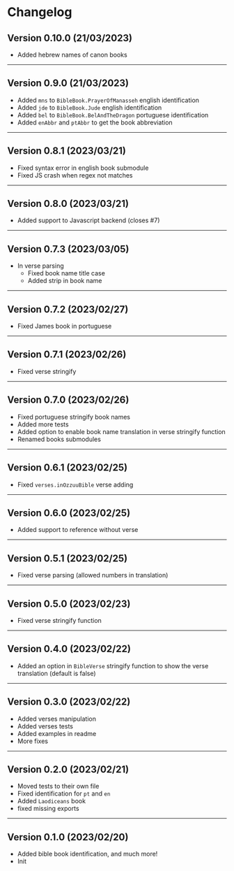 # Changelog

## Version 0.10.0 (21/03/2023)

- Added hebrew names of canon books

---

## Version 0.9.0 (21/03/2023)

- Added `mns` to `BibleBook.PrayerOfManasseh` english identification
- Added `jde` to `BibleBook.Jude` english identification
- Added `bel` to `BibleBook.BelAndTheDragon` portuguese identification
- Added `enAbbr` and `ptAbbr` to get the book abbreviation

---

## Version 0.8.1 (2023/03/21)

- Fixed syntax error in english book submodule
- Fixed JS crash when regex not matches

---

## Version 0.8.0 (2023/03/21)

- Added support to Javascript backend (closes #7)

---

## Version 0.7.3 (2023/03/05)

- In verse parsing
  - Fixed book name title case
  - Added strip in book name

---

## Version 0.7.2 (2023/02/27)

- Fixed James book in portuguese

---

## Version 0.7.1 (2023/02/26)

- Fixed verse stringify

---

## Version 0.7.0 (2023/02/26)

- Fixed portuguese stringify book names
- Added more tests
- Added option to enable book name translation in verse stringify function
- Renamed books submodules

---

## Version 0.6.1 (2023/02/25)

- Fixed `verses.inOzzuuBible` verse adding

---

## Version 0.6.0 (2023/02/25)

- Added support to reference without verse

---

## Version 0.5.1 (2023/02/25)

- Fixed verse parsing (allowed numbers in translation)

---

## Version 0.5.0 (2023/02/23)

- Fixed verse stringify function

---

## Version 0.4.0 (2023/02/22)

- Added an option in `BibleVerse` stringify function to show the verse translation (default is false)

---

## Version 0.3.0 (2023/02/22)

- Added verses manipulation
- Added verses tests
- Added examples in readme
- More fixes

---

## Version 0.2.0 (2023/02/21)

- Moved tests to their own file
- Fixed identification for `pt` and `en`
- Added `Laodiceans` book
- fixed missing exports

---

## Version 0.1.0 (2023/02/20)

- Added bible book identification, and much more!
- Init
